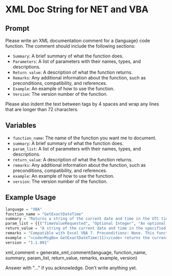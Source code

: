 # XML Doc String for NET and VBA

## Prompt

Please write an XML documentation comment for a {language} code function. The comment should include the following sections:

- `Summary`: A brief summary of what the function does.
- `Parameters`: A list of parameters with their names, types, and descriptions.
- `Return value`: A description of what the function returns.
- `Remarks`: Any additional information about the function, such as preconditions, compatibility, and references.
- `Example`: An example of how to use the function.
- `Version`: The version number of the function.

Please also indent the text between tags by 4 spaces and wrap any lines that are longer than 72 characters.

## Variables

- `function_name`: The name of the function you want me to document.
- `summary`: A brief summary of what the function does.
- `param_list`: A list of parameters with their names, types, and descriptions.
- `return_value`: A description of what the function returns.
- `remarks`: Any additional information about the function, such as preconditions, compatibility, and references.
- `example`: An example of how to use the function.
- `version`: The version number of the function.

## Example Usage

```python
language = "VBA"
function_name = "GetExactDateTime"
summary = "Returns a string of the current date and time in the UTC timezone, or a specific component of the date and time."
param_list = {{("TimeValueRequested", "Optional Integer", "An optional integer representing the desired component of the date and time.")}}
return_value = "A string of the current date and time in the specified format, or the entire UTC datetime string if no component is specified."
remarks = "Compatible with Excel VBA 7. Preconditions: None. This function uses the WbemScripting.SWbemDateTime object to retrieve the UTC datetime. For more information about the SWbemDateTime object and the values that can be returned, see: https://docs.microsoft.com/en-us/windows/win32/wmisdk/swbemdatetime. Values that can be returned are 'Day, Hours, Minutes, Seconds, Month, Year, UTC'."
example = "<code>MsgBox GetExactDateTime(11)</code> returns the current UTC date and time as a string in the format 'dd-MM-yyyy HH:nn:ss.xx'."
version = "1.1.001"
```

xml_comment = generate_xml_comment(language, function_name, summary, param_list, return_value, remarks, example, version)

Answer with "..." if you acknowledge. Don't write anything yet.
